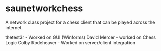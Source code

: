 # saunetworkchess

A network class project for a chess client that can be played across the internet.

thetest3r - Worked on GUI (Winforms)
David Mercer - worked on Chess Logic
Colby Rodeheaver - Worked on server/client integration
